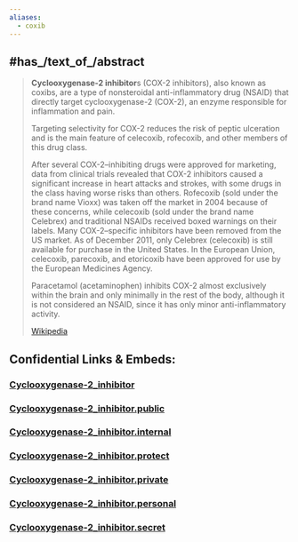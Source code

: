 ```yaml
---
aliases:
  - coxib
---
```



## #has_/text_of_/abstract 

> **Cyclooxygenase-2 inhibitor**s (COX-2 inhibitors), also known as coxibs, 
> are a type of nonsteroidal anti-inflammatory drug (NSAID) 
> that directly target cyclooxygenase-2 (COX-2), an enzyme responsible for inflammation and pain. 
> 
> Targeting selectivity for COX-2 reduces the risk of peptic ulceration and is the main feature of celecoxib, 
> rofecoxib, and other members of this drug class. 
>
> After several COX-2–inhibiting drugs were approved for marketing, data from clinical trials revealed that COX-2 inhibitors caused a significant increase in heart attacks and strokes, with some drugs in the class having worse risks than others. Rofecoxib (sold under the brand name Vioxx) was taken off the market in 2004 because of these concerns, while celecoxib (sold under the brand name Celebrex) and traditional NSAIDs received boxed warnings on their labels. Many COX-2–specific inhibitors have been removed from the US market. As of December 2011, only Celebrex (celecoxib) is still available for purchase in the United States. In the European Union, celecoxib, parecoxib, and etoricoxib have been approved for use by the European Medicines Agency.
>
> Paracetamol (acetaminophen) inhibits COX-2 almost exclusively within the brain and only minimally in the rest of the body, although it is not considered an NSAID, since it has only minor anti-inflammatory activity.
>
> [Wikipedia](https://en.wikipedia.org/wiki/Cyclooxygenase-2%20inhibitor)




## Confidential Links & Embeds: 

### [Cyclooxygenase-2_inhibitor](/_Standards/bio/Medicine/Drug/Cyclooxygenase-2_inhibitor.md) 

### [Cyclooxygenase-2_inhibitor.public](/_public/bio/Medicine/Drug/Cyclooxygenase-2_inhibitor.public.md) 

### [Cyclooxygenase-2_inhibitor.internal](/_internal/bio/Medicine/Drug/Cyclooxygenase-2_inhibitor.internal.md) 

### [Cyclooxygenase-2_inhibitor.protect](/_protect/bio/Medicine/Drug/Cyclooxygenase-2_inhibitor.protect.md) 

### [Cyclooxygenase-2_inhibitor.private](/_private/bio/Medicine/Drug/Cyclooxygenase-2_inhibitor.private.md) 

### [Cyclooxygenase-2_inhibitor.personal](/_personal/bio/Medicine/Drug/Cyclooxygenase-2_inhibitor.personal.md) 

### [Cyclooxygenase-2_inhibitor.secret](/_secret/bio/Medicine/Drug/Cyclooxygenase-2_inhibitor.secret.md)

